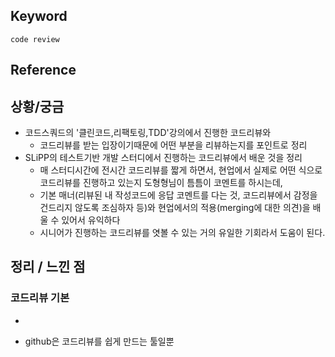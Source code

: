 ## Keyword
`code review`

## Reference

## 상황/궁금
- 코드스쿼드의 '클린코드,리팩토링,TDD'강의에서 진행한 코드리뷰와
  - 코드리뷰를 받는 입장이기때문에 어떤 부분을 리뷰하는지를 포인트로 정리
- SLiPP의 테스트기반 개발 스터디에서 진행하는 코드리뷰에서 배운 것을 정리
  - 매 스터디시간에 전시간 코드리뷰를 짧게 하면서, 현업에서 실제로 어떤 식으로 코드리뷰를 진행하고 있는지 도형형님이 틈틈이 코멘트를 하시는데,
  - 기본 매너(리뷰된 내 작성코드에 응답 코멘트를 다는 것, 코드리뷰에서 감정을 건드리지 않도록 조심하자 등)와 현업에서의 적용(merging에 대한 의견)을 배울 수 있어서 유익하다
  - 시니어가 진행하는 코드리뷰를 엿볼 수 있는 거의 유일한 기회라서 도움이 된다.

## 정리 / 느낀 점
### 코드리뷰 기본
- 

- github은 코드리뷰를 쉽게 만드는 툴일뿐